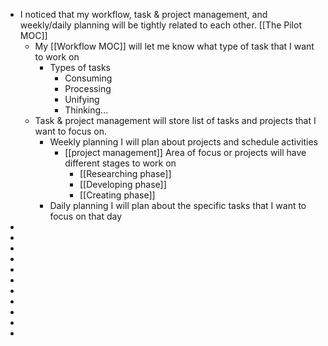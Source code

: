 - I noticed that my workflow, task & project management, and weekly/daily planning will be tightly related to each other. [[The Pilot MOC]]
    - My [[Workflow MOC]] will let me know what type of task that I want to work on
        - Types of tasks
            - Consuming
            - Processing
            - Unifying
            - Thinking...
    - Task & project management will store list of tasks and projects that I want to focus on.
        - Weekly planning I will plan about projects and schedule activities
            - [[project management]] Area of focus or projects will have different stages to work on
                - [[Researching phase]]
                - [[Developing phase]]
                - [[Creating phase]]
        - Daily planning I will plan about the specific tasks that I want to focus on that day
- 
- 
- 
- 
- 
- 
- 
-  
- 
- 
- 
